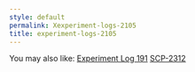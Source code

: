 ```yaml
---
style: default
permalink: Xexperiment-logs-2105
title: experiment-logs-2105
---
```

You may also like:
[Experiment Log 191](http://scp-wiki.net/experiment-log-191)
[SCP-2312](http://scp-wiki.net/scp-2312)